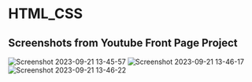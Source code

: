 # HTML_CSS

## Screenshots from Youtube Front Page Project
 
![Screenshot 2023-09-21 13-45-57](https://github.com/FikretGezer/HTML_CSS/assets/64322071/fd60afb4-1988-4143-bcee-abe86d3ddbd3)
![Screenshot 2023-09-21 13-46-17](https://github.com/FikretGezer/HTML_CSS/assets/64322071/09357903-e388-4d88-a68b-b182d2d01e06)
![Screenshot 2023-09-21 13-46-22](https://github.com/FikretGezer/HTML_CSS/assets/64322071/8209f114-7c51-4844-8998-4c18a9768d5b)
